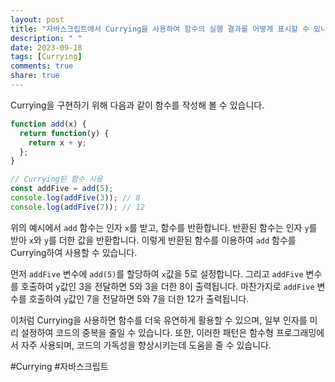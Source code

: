 ```yaml
---
layout: post
title: "자바스크립트에서 Currying을 사용하여 함수의 실행 결과를 어떻게 표시할 수 있나요?"
description: " "
date: 2023-09-18
tags: [Currying]
comments: true
share: true
---
```


Currying을 구현하기 위해 다음과 같이 함수를 작성해 볼 수 있습니다.

```javascript
function add(x) {
  return function(y) {
    return x + y;
  };
}

// Currying된 함수 사용
const addFive = add(5);
console.log(addFive(3)); // 8
console.log(addFive(7)); // 12
```

위의 예시에서 `add` 함수는 인자 `x`를 받고, 함수를 반환합니다. 반환된 함수는 인자 `y`를 받아 `x`와 `y`를 더한 값을 반환합니다. 이렇게 반환된 함수를 이용하여 `add` 함수를 Currying하여 사용할 수 있습니다.

먼저 `addFive` 변수에 `add(5)`를 할당하여 `x`값을 5로 설정합니다. 그리고 `addFive` 변수를 호출하여 `y`값인 3을 전달하면 5와 3을 더한 8이 출력됩니다. 마찬가지로 `addFive` 변수를 호출하여 `y`값인 7을 전달하면 5와 7을 더한 12가 출력됩니다.

이처럼 Currying을 사용하면 함수를 더욱 유연하게 활용할 수 있으며, 일부 인자를 미리 설정하여 코드의 중복을 줄일 수 있습니다. 또한, 이러한 패턴은 함수형 프로그래밍에서 자주 사용되며, 코드의 가독성을 향상시키는데 도움을 줄 수 있습니다.

#Currying #자바스크립트